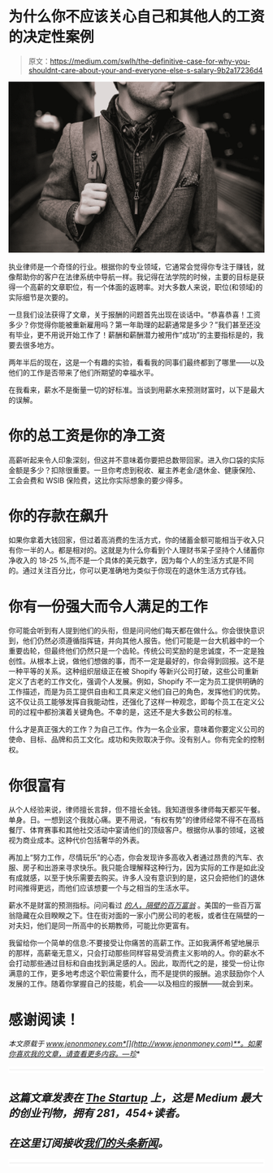 # 为什么你不应该关心自己和其他人的工资的决定性案例

> 原文：<https://medium.com/swlh/the-definitive-case-for-why-you-shouldnt-care-about-your-and-everyone-else-s-salary-9b2a17236d4>

![](img/72a9a985bf91cb0866f041a140097e6b.png)

执业律师是一个奇怪的行业。根据你的专业领域，它通常会觉得你专注于赚钱，就像帮助你的客户在法律系统中导航一样。我记得在法学院的时候，主要的目标是获得一个高薪的文章职位，有一个体面的返聘率。对大多数人来说，职位(和领域)的实际细节是次要的。

一旦我们设法获得了文章，关于报酬的问题首先出现在谈话中。“恭喜恭喜！工资多少？你觉得你能被重新雇用吗？第一年助理的起薪通常是多少？”我们甚至还没有毕业，更不用说开始工作了！薪酬和薪酬潜力被用作“成功”的主要指标是的，我要去很多地方。

两年半后的现在，这是一个有趣的实验，看看我的同事们最终都到了哪里——以及他们的工作是否带来了他们所期望的幸福水平。

在我看来，薪水不是衡量一切的好标准。当谈到用薪水来预测财富时，以下是最大的误解。

# 你的总工资是你的净工资

高薪听起来令人印象深刻，但这并不意味着你要把总数带回家。进入你口袋的实际金额是多少？扣除很重要。一旦你考虑到税收、雇主养老金/退休金、健康保险、工会会费和 WSIB 保险费，这比你实际想象的要少得多。

# 你的存款在飙升

如果你拿着大钱回家，但过着高消费的生活方式，你的储蓄金额可能相当于收入只有你一半的人。都是相对的。这就是为什么你看到个人理财书呆子坚持个人储蓄你净收入的 18-25 %,而不是一个具体的美元数字，因为每个人的生活方式是不同的。通过关注百分比，你可以更准确地为类似于你现在的退休生活方式存钱。

# 你有一份强大而令人满足的工作

你可能会听到有人提到他们的头衔，但是问问他们每天都在做什么。你会很快意识到，他们仍然必须遵循指挥链，并向其他人报告。他们可能是一台大机器中的一个重要齿轮，但最终他们仍然只是一个齿轮。传统公司奖励的是忠诚度，不一定是独创性。从根本上说，做他们想做的事，而不一定是最好的，你会得到回报。这不是一种平等的关系。这种组织层级正在被 Shopify 等新兴公司打破，这些公司重新定义了古老的工作文化，强调个人发展。例如，Shopify 不一定为员工提供明确的工作描述，而是为员工提供自由和工具来定义他们自己的角色，发挥他们的优势。这不仅让员工能够发挥自我能动性，还强化了这样一种观念，即每个员工在定义公司的过程中都扮演着关键角色。不幸的是，这还不是大多数公司的标准。

什么才是真正强大的工作？为自己工作。作为一名企业家，意味着你要定义公司的使命、目标、品牌和员工文化。成功和失败取决于你。没有别人。你有完全的控制权。

# 你很富有

从个人经验来说，律师擅长言辞，但不擅长金钱。我知道很多律师每天都买午餐。单身。日。一想到这个我就心痛。更不用说，“有权有势”的律师经常不得不在高档餐厅、体育赛事和其他社交活动中宴请他们的顶级客户。根据你从事的领域，这被视为商业成本。这种代价包括奢华的外表。

再加上“努力工作，尽情玩乐”的心态，你会发现许多高收入者通过昂贵的汽车、衣服、房子和出游来寻求快乐。我只能合理解释这种行为，因为实际的工作是如此没有成就感，以至于快乐需要去购买。许多人没有意识到的是，这只会把他们的退休时间推得更远，而他们应该想要一个与之相当的生活水平。

薪水不是财富的预测指标。问问看过 [*的人，隔壁的百万富翁*](http://www.jenonmoney.com/blog/14-lessons-i-learned-from-thomas-stanley-about-money-and-mindset) 。美国的一些百万富翁隐藏在众目睽睽之下。住在街对面的一家小门房公司的老板，或者住在隔壁的一对夫妇，他们是同一所高中的长期教师，可能比你更富有。

我留给你一个简单的信息:不要接受让你痛苦的高薪工作。正如我满怀希望地展示的那样，高薪毫无意义，只会打动那些同样容易受消费主义影响的人。你的薪水不会打动那些通过目标和自由找到满足感的人。因此，取而代之的是，接受一份让你满意的工作，更多地考虑这个职位需要什么，而不是提供的报酬。追求鼓励你个人发展的工作。随着你掌握自己的技能，机会——以及相应的报酬——就会到来。

# 感谢阅读！

*本文原载于 www.jenonmoney.com*[](http://www.jenonmoney.com)**。如果你喜欢我的文章，请查看更多内容。—珍**

*![](img/731acf26f5d44fdc58d99a6388fe935d.png)*

## *这篇文章发表在 [The Startup](https://medium.com/swlh) 上，这是 Medium 最大的创业刊物，拥有 281，454+读者。*

## *在这里订阅接收[我们的头条新闻](http://growthsupply.com/the-startup-newsletter/)。*

*![](img/731acf26f5d44fdc58d99a6388fe935d.png)*